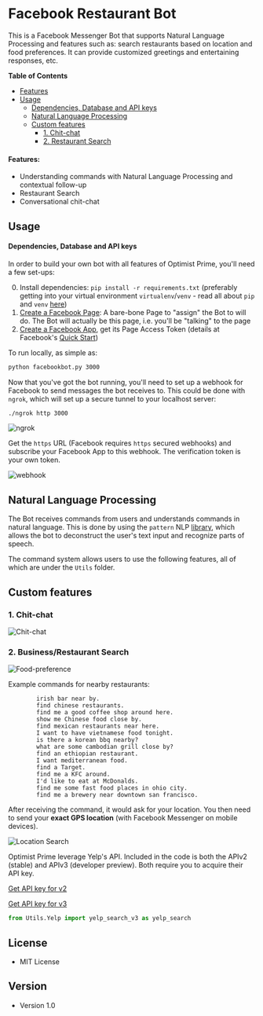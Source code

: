 Facebook Restaurant Bot
======

This is a Facebook Messenger Bot that supports Natural Language Processing and features such as: search restaurants based on location and food preferences. It can provide customized greetings and entertaining responses, etc.


**Table of Contents**


- [Features](#features)
- [Usage](#usage)
  - [Dependencies, Database and API keys](#dependencies-database-and-api-keys)
  - [Natural Language Processing](#natural-language-processing)
  - [Custom features](#custom-features)
    - [1. Chit-chat](#1-chit-chat)
    - [2. Restaurant Search](#2-businessrestaurant-search)


#### Features:
- Understanding commands with Natural Language Processing and contextual follow-up
- Restaurant Search
- Conversational chit-chat


## Usage

#### Dependencies, Database and API keys

In order to build your own bot with all features of Optimist Prime, you'll need a few set-ups:

0. Install dependencies: `pip install -r requirements.txt` (preferably getting into your virtual environment `virtualenv`/`venv` - read all about `pip` and `venv` [here](https://packaging.python.org/installing/))
1. [Create a Facebook Page](https://www.facebook.com/pages/create/): A bare-bone Page to "assign" the Bot to will do. The Bot will actually be this page, i.e. you'll be "talking" to the page
2. [Create a Facebook App](https://developers.facebook.com/docs/apps/register), get its Page Access Token (details at Facebook's [Quick Start](https://developers.facebook.com/docs/messenger-platform/quickstart/))


To run locally, as simple as:
```bash
python facebookbot.py 3000
```

Now that you've got the bot running, you'll need to set up a webhook for Facebook to send messages the bot receives to. This could be done with `ngrok`, which will set up a secure tunnel to your localhost server:
```bash
./ngrok http 3000
```
![ngrok](https://monosnap.com/file/HJckHGSorOuoEqm6kBNFb7MQWdNeHf.png)

Get the `https` URL (Facebook requires `https` secured webhooks) and subscribe your Facebook App to this webhook. The verification token is your own token.

![webhook](https://monosnap.com/file/LJITuhaxURs7MXpDQrvDKBk7yIrBER.png)

## Natural Language Processing

The Bot receives commands from users and understands commands in natural language. This is done by using the `pattern` NLP [library](http://www.clips.ua.ac.be/pages/pattern-en), which allows the bot to deconstruct the user's text input and recognize parts of speech. 

The command system allows users to use the following features, all of which are under the `Utils` folder.

## Custom features
### 1. Chit-chat
![Chit-chat](img/chit-chat.jpg)

### 2. Business/Restaurant Search

![Food-preference](img/food-search.jpg)

Example commands for nearby restaurants:
```
		irish bar near by.
		find chinese restaurants.
		find me a good coffee shop around here.
		show me Chinese food close by.
		find mexican restaurants near here.
		I want to have vietnamese food tonight.
		is there a korean bbq nearby?
		what are some cambodian grill close by?
		find an ethiopian restaurant.
		I want mediterranean food.
		find a Target.
		find me a KFC around.
		I'd like to eat at McDonalds.
		find me some fast food places in ohio city.
		find me a brewery near downtown san francisco.
```

After receiving the command, it would ask for your location. You then need to send your **exact GPS location** (with Facebook Messenger on mobile devices). 

![Location Search](img/location-search.jpg)

Optimist Prime leverage Yelp's API. Included in the code is both the APIv2 (stable) and APIv3 (developer preview). Both require you to acquire their API key.

[Get API key for v2](https://www.yelp.com/developers/manage_api_keys)

[Get API key for v3](https://www.yelp.com/developers/v3/preview)

```python
from Utils.Yelp import yelp_search_v3 as yelp_search
```

## License 
* MIT License

## Version 
* Version 1.0